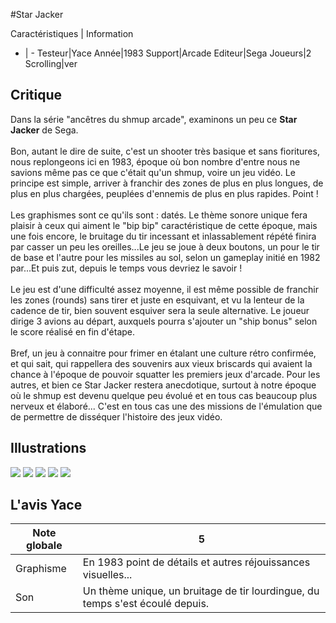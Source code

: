 #Star Jacker

Caractéristiques | Information
- | -
Testeur|Yace
Année|1983
Support|Arcade
Editeur|Sega
Joueurs|2
Scrolling|ver

## Critique
Dans la série "ancêtres du shmup arcade", examinons un peu ce <b>Star Jacker</b> de Sega.<br/><br/>Bon, autant le dire de suite, c'est un shooter très basique et sans fioritures, nous replongeons ici en 1983, époque où bon nombre d'entre nous ne savions même pas ce que c'était qu'un shmup, voire un jeu vidéo. Le principe est simple, arriver à franchir des zones de plus en plus longues, de plus en plus chargées, peuplées d'ennemis de plus en plus rapides. Point !<br/><br/>Les graphismes sont ce qu'ils sont : datés. Le thème sonore unique fera plaisir à ceux qui aiment le "bip bip" caractéristique de cette époque, mais une fois encore, le bruitage du tir incessant et inlassablement répété finira par casser un peu les oreilles...Le jeu se joue à deux boutons, un pour le tir de base et l'autre pour les missiles au sol, selon un gameplay initié en 1982 par...Et puis zut, depuis le temps vous devriez le savoir !<br/><br/>Le jeu est d'une difficulté assez moyenne, il est même possible de franchir les zones (rounds) sans tirer et juste en esquivant, et vu la lenteur de la cadence de tir, bien souvent esquiver sera la seule alternative. Le joueur dirige 3 avions au départ, auxquels pourra s'ajouter un "ship bonus" selon le score réalisé en fin d'étape.<br/><br/>Bref, un jeu à connaitre pour frimer en étalant une culture rétro confirmée, et qui sait, qui rappellera des souvenirs aux vieux briscards qui avaient la chance à l'époque de pouvoir squatter les premiers jeux d'arcade. Pour les autres, et bien ce Star Jacker restera anecdotique, surtout à notre époque où le shmup est devenu quelque peu évolué et en tous cas beaucoup plus nerveux et élaboré... C'est en tous cas une des missions de l'émulation que de permettre de disséquer l'histoire des jeux vidéo.

## Illustrations
![](http://www.shmup.com/images/thumbs/img_fiche_1_1305.png)
![](http://www.shmup.com/images/thumbs/img_fiche_2_1305.png)
![](http://www.shmup.com/images/thumbs/img_fiche_3_1305.png)
![](http://www.shmup.com/images/thumbs/)
![](http://www.shmup.com/images/thumbs/)

## L'avis Yace
Note globale|5
-|-
Graphisme|En 1983 point de détails et autres réjouissances visuelles...
Son|Un thème unique, un bruitage de tir lourdingue, du temps s'est écoulé depuis.
